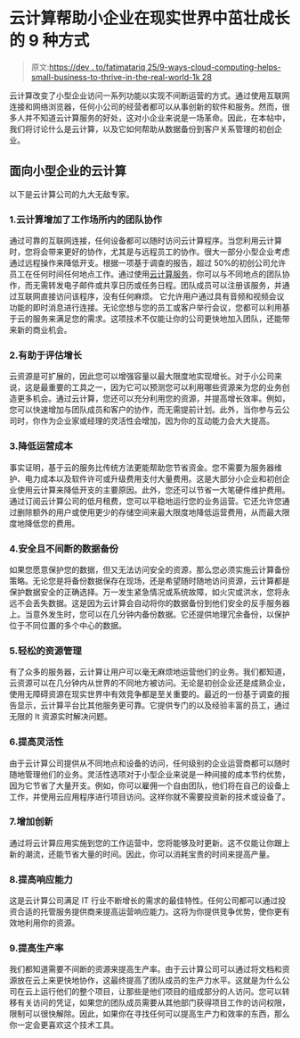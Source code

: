 # 云计算帮助小企业在现实世界中茁壮成长的 9 种方式

> 原文:[https://dev . to/fatimatariq 25/9-ways-cloud-computing-helps-small-business-to-thrive-in-the-real-world-1k 28](https://dev.to/fatimatariq25/9-ways-cloud-computing-helps-small-businesses-to-thrive-in-the-real-world-1k28)

云计算改变了小型企业访问一系列功能以实现不间断运营的方式。通过使用互联网连接和网络浏览器，任何小公司的经营者都可以从事创新的软件和服务。然而，很多人并不知道云计算服务的好处，这对小企业来说是一场革命。因此，在本帖中，我们将讨论什么是云计算，以及它如何帮助从数据备份到客户关系管理的初创企业。

## 面向小型企业的云计算

以下是云计算公司的九大无敌专家。

### 1.云计算增加了工作场所内的团队协作

通过可靠的互联网连接，任何设备都可以随时访问云计算程序。当您利用云计算时，您将会带来更好的协作，尤其是与远程员工的协作。很大一部分小型企业考虑通过远程操作来降低开支。根据一项基于调查的报告，超过 50%的初创公司允许员工在任何时间任何地点工作。通过使用[云计算服务](https://www.skypotential.co.uk/cloud-computing-services/)，你可以与不同地点的团队协作，而无需转发电子邮件或共享日历或任务日程。团队成员可以注册该服务，并通过互联网直接访问该程序，没有任何麻烦。
它允许用户通过具有音频和视频会议功能的即时消息进行连接。无论您想与您的员工或客户举行会议，您都可以利用基于云的服务来满足您的需求。这项技术不仅能让你的公司更快地加入团队，还能带来新的商业机会。

### 2.有助于评估增长

云资源是可扩展的，因此您可以增强容量以最大限度地实现增长。对于小公司来说，这是最重要的工具之一，因为它可以预测您可以利用哪些资源来为您的业务创造更多机会。通过云计算，您还可以充分利用您的资源，并提高增长效率。例如，您可以快速增加与团队成员和客户的协作，而无需提前计划。此外，当你参与云公司时，你作为企业家或经理的灵活性会增加，因为你的互动能力会大大提高。

### 3.降低运营成本

事实证明，基于云的服务比传统方法更能帮助您节省资金。您不需要为服务器维护、电力成本以及软件许可或升级费用支付大量费用。这是大部分小企业和初创企业使用云计算来降低开支的主要原因。此外，您还可以节省一大笔硬件维护费用。通过订阅云计算公司的低月租费，您可以平稳地运行您的业务运营。它还允许您通过删除额外的用户或使用更少的存储空间来最大限度地降低运营费用，从而最大限度地降低您的费用。

### 4.安全且不间断的数据备份

如果您愿意保护您的数据，但又无法访问安全的资源，那么您必须实施云计算备份策略。无论您是将备份数据保存在现场，还是希望随时随地访问资源，云计算都是保护数据安全的正确选择。万一发生紧急情况或系统故障，如火灾或洪水，您将永远不会丢失数据。这是因为云计算会自动将你的数据备份到他们安全的反手服务器上。当意外发生时，您可以在几分钟内备份数据。它还提供地理冗余备份，以保护位于不同位置的多个中心的数据。

### 5.轻松的资源管理

有了众多的服务器，云计算让用户可以毫无麻烦地运营他们的业务。我们都知道，云资源可以在几分钟内从世界的不同地方被访问。无论是初创企业还是成熟企业，使用无障碍资源在现实世界中有效竞争都是至关重要的。最近的一份基于调查的报告显示，云计算平台比其他服务更可靠。它提供专门的以及经验丰富的员工，通过无限的 It 资源实时解决问题。

### 6.提高灵活性

由于云计算公司提供从不同地点和设备的访问，任何级别的企业运营商都可以随时随地管理他们的业务。灵活性选项对于小型企业来说是一种间接的成本节约优势，因为它节省了大量开支。例如，你可以雇佣一个自由团队，他们将在自己的设备上工作，并使用云应用程序进行项目访问。这样你就不需要投资新的技术或设备了。

### 7.增加创新

通过将云计算应用实施到您的工作运营中，您将能够及时更新。这不仅能让你跟上新的潮流，还能节省大量的时间。因此，你可以消耗宝贵的时间来提高产量。

### 8.提高响应能力

这是云计算公司满足 IT 行业不断增长的需求的最佳特性。任何公司都可以通过投资合适的托管服务提供商来提高运营响应能力。这将为你提供竞争优势，使你更有效地利用你的资源。

### 9.提高生产率

我们都知道需要不间断的资源来提高生产率。由于云计算公司可以通过将文档和资源放在云上来更快地协作，这最终提高了团队成员的生产力水平。这就是为什么公司在云上运行他们的整个项目，让那些是他们项目的组成部分的人访问。您可以转移有关访问的凭证，如果您的团队成员需要从其他部门获得项目工作的访问权限，限制可以很快解除。因此，如果你在寻找任何可以提高生产力和效率的东西，那么你一定会更喜欢这个技术工具。
